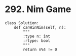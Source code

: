 # 292. Nim Game
####
```
class Solution:
    def canWinNim(self, n):
        """
        :type n: int
        :rtype: bool
        """
        return n%4 != 0
```
